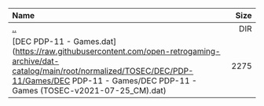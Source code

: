 |Name|Size|
|:---|---:|
|[..](../index.html)|DIR|
|[DEC PDP-11 - Games.dat](https://raw.githubusercontent.com/open-retrogaming-archive/dat-catalog/main/root/normalized/TOSEC/DEC/PDP-11/Games/DEC PDP-11 - Games/DEC PDP-11 - Games (TOSEC-v2021-07-25_CM).dat)|2275|
